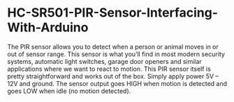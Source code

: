 # HC-SR501-PIR-Sensor-Interfacing-With-Arduino

The PIR sensor allows you to detect when a person or animal moves in or out of sensor range. This sensor is what you’ll find in most modern security systems, automatic light switches, garage door openers and similar applications where we want to react to motion.
This PIR sensor itself is pretty straightforward and works out of the box. Simply apply power 5V – 12V and ground. The sensor output goes HIGH when motion is detected and goes LOW when idle (no motion detected).
